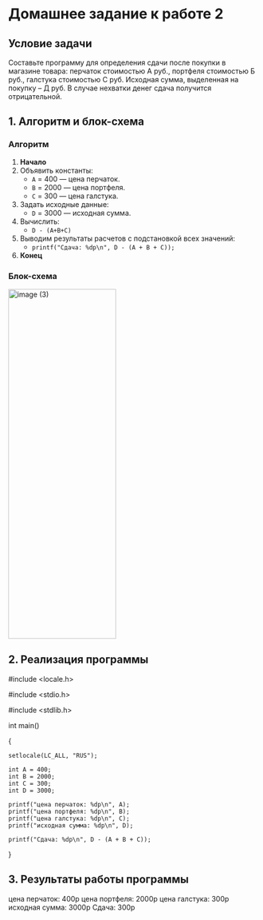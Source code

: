 # Домашнее задание к работе 2

## Условие задачи
Составьте программу для определения сдачи после покупки в магазине товара:
перчаток стоимостью А руб., портфеля стоимостью Б руб., галстука стоимостью С руб.
Исходная сумма, выделенная на покупку – Д руб. В случае нехватки денег сдача
получится отрицательной.

## 1. Алгоритм и блок-схема

### Алгоритм
1. **Начало**
2. Объявить константы:
   - `A` = 400 — цена перчаток.
   - `B` = 2000 — цена портфеля.
   - `C` = 300 — цена галстука.
3. Задать исходные данные:
   - `D` = 3000 — исходная сумма.
4. Вычислить:
   - `D - (A+B+C)`
5. Выводим результаты расчетов с подстановкой всех значений:
   - `printf("Сдача: %dp\n", D - (A + B + C));`
6. **Конец**

### Блок-схема
<img width="216" height="700" alt="image (3)" src="https://github.com/user-attachments/assets/923832d5-a745-42dc-a2c0-8c1044454ccc" />



## 2. Реализация программы

#include <locale.h>

#include <stdio.h>

#include <stdlib.h>

int main() 

{
    
    setlocale(LC_ALL, "RUS");
    
    int A = 400;
    int B = 2000;
    int C = 300;
    int D = 3000;
    
    printf("цена перчаток: %dp\n", A);
    printf("цена портфеля: %dp\n", B);
    printf("цена галстука: %dp\n", C);
    printf("исходная сумма: %dp\n", D);

    printf("Сдача: %dp\n", D - (A + B + C));
}

## 3. Результаты работы программы

цена перчаток: 400p
цена портфеля: 2000p
цена галстука: 300p
исходная сумма: 3000p
Сдача: 300p

